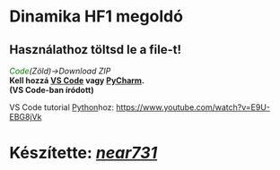 # Dinamika HF1 megoldó

## Használathoz töltsd le a file-t!

*<span style="color:green">Code</span>(Zöld)->Download ZIP*  
**Kell hozzá [VS Code](https://code.visualstudio.com/) vagy [PyCharm](https://www.jetbrains.com/pycharm/).**  
**(VS Code-ban íródott)**

VS Code tutorial [Python](https://www.python.org/downloads/)hoz: https://www.youtube.com/watch?v=E9U-EBG8jVk

# Készítette: *[near731](https://github.com/near731)*
